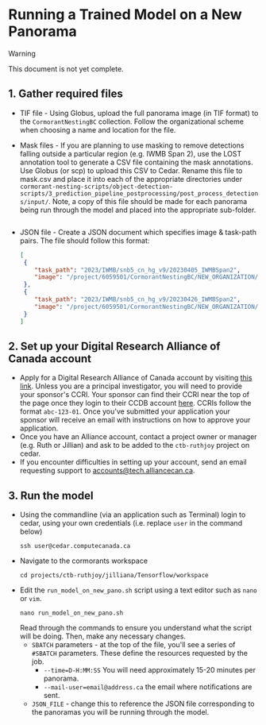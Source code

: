 # Running a Trained Model on a New Panorama

> [!WARNING]
> This document is not yet complete.
 
## 1. Gather required files
* TIF file - Using Globus, upload the full panorama image (in TIF format) to the `CormorantNestingBC` collection. Follow the organizational scheme when choosing a name and location for the file.
* Mask files - If you are planning to use masking to remove detections falling outside a particular region (e.g. IWMB Span 2), use the LOST annotation tool to generate a CSV file containing the mask annotations. Use Globus (or scp) to upload this CSV to Cedar. Rename this file to mask.csv and place it into each of the appropriate directories under `cormorant-nesting-scripts/object-detection-scripts/3_prediction_pipeline_postprocessing/post_process_detections/input/`. Note, a copy of this file should be made for each panorama being run through the model and placed into the appropriate sub-folder.  
  ```commandline
  
  ```

* JSON file - Create a JSON document which specifies image & task-path pairs. The file should follow this format:
  ```json
  [
   {
      "task_path": "2023/IWMB/snb5_cn_hg_v9/20230405_IWMBSpan2",
      "image": "/project/6059501/CormorantNestingBC/NEW_ORGANIZATION/2023/IWMB/IWMBSpan2/20230405_IWMBSpan2_RockyPoint_gigapan_panorama.tif"
   },
   {
      "task_path": "2023/IWMB/snb5_cn_hg_v9/20230426_IWMBSpan2",
      "image": "/project/6059501/CormorantNestingBC/NEW_ORGANIZATION/2023/IWMB/IWMBSpan2/20230426_IWMBSpan2_RockyPoint_gigapan_panorama.tif"
   }
  ]
  ```

## 2. Set up your Digital Research Alliance of Canada account
* Apply for a Digital Research Alliance of Canada account by visiting [this link](https://ccdb.alliancecan.ca/account_application). Unless you are a principal investigator, you will need to provide your sponsor's CCRI. Your sponsor can find their CCRI near the top of the page once they login to their CCDB account [here](https://ccdb.alliancecan.ca/). CCRIs follow the format `abc-123-01`. Once you've submitted your application your sponsor will receive an email with instructions on how to approve your application. 
* Once you have an Alliance account, contact a project owner or manager (e.g. Ruth or Jillian) and ask to be added to the `ctb-ruthjoy` project on cedar.
* If you encounter difficulties in setting up your account, send an email requesting support to <accounts@tech.alliancecan.ca>. 

## 3. Run the model
* Using the commandline (via an application such as Terminal) login to cedar, using your own credentials (i.e. replace `user` in the command below) 
  ```commandline
  ssh user@cedar.computecanada.ca
  ```
* Navigate to the cormorants workspace
  ```commandline
  cd projects/ctb-ruthjoy/jilliana/Tensorflow/workspace
  ```
* Edit the `run_model_on_new_pano.sh` script using a text editor such as `nano` or `vim`. 
  ```commandline
  nano run_model_on_new_pano.sh
  ```
  Read through the commands to ensure you understand what the script will be doing. Then, make any necessary changes.
  * `SBATCH` parameters - at the top of the file, you'll see a series of `#SBATCH` parameters. These define the resources requested by the job.
    * `--time=D-H:MM:SS` You will need approximately 15-20 minutes per panorama.
    * `--mail-user=email@address.ca` the email where notifications are sent.
  * `JSON_FILE` - change this to reference the JSON file corresponding to the panoramas you will be running through the model. 
